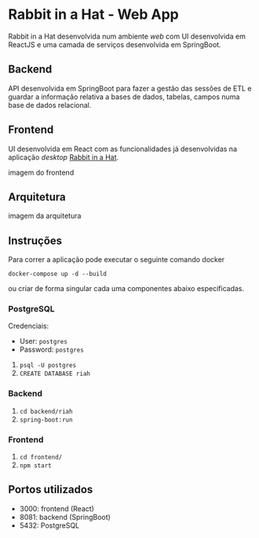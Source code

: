 # Rabbit in a Hat - Web App

Rabbit in a Hat desenvolvida num ambiente _web_ com UI desenvolvida em ReactJS e uma camada de serviços desenvolvida em SpringBoot.

## Backend

API desenvolvida em SpringBoot para fazer a gestão das sessões de ETL e guardar a informação relativa a bases de dados, tabelas, campos numa base de dados relacional.

## Frontend

UI desenvolvida em React com as funcionalidades já desenvolvidas na aplicação _desktop_ [Rabbit in a Hat](http://ohdsi.github.io/WhiteRabbit/RabbitInAHat.html).

imagem do frontend

## Arquitetura

imagem da arquitetura

## Instruções

Para correr a aplicação pode executar o seguinte comando docker 

`docker-compose up -d --build` 

ou criar de forma singular cada uma componentes abaixo especificadas.


### PostgreSQL

Credenciais:
 - User: `postgres`
 - Password: `postgres`

1. `psql -U postgres`
2. `CREATE DATABASE riah`

### Backend

1. `cd backend/riah`
2. `spring-boot:run`

### Frontend

1. `cd frontend/`
2. `npm start`

## Portos utilizados

 - 3000: frontend (React)
 - 8081: backend (SpringBoot)
 - 5432: PostgreSQL